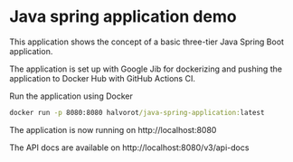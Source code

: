 # Java spring application demo
This application shows the concept of a basic three-tier Java Spring Boot application.

The application is set up with Google Jib for dockerizing and pushing the application to Docker Hub with GitHub Actions CI.

Run the application using Docker

```cmd
docker run -p 8080:8080 halvorot/java-spring-application:latest
```

The application is now running on http://localhost:8080

The API docs are available on http://localhost:8080/v3/api-docs
